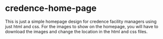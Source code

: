# credence-home-page
This is just a simple homepage design for credence facility managers using just html and css.
For  the images to show on the homepage, you will have to download the images and change the location in the html and css files.
